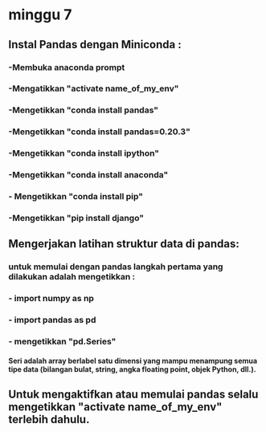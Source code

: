 # minggu 7

## Instal Pandas dengan Miniconda :
### -Membuka anaconda prompt
### -Mengatikkan "activate name_of_my_env"
### -Mengetikkan "conda install pandas"
### -Mengetikkan "conda install pandas=0.20.3"
### -Mengetikkan "conda install ipython"
### -Mengetikkan "conda install anaconda"
### - Mengetikkan "conda install pip"
### -Mengetikkan "pip install django"

## Mengerjakan latihan struktur data di pandas:
### untuk memulai dengan pandas langkah pertama yang dilakukan adalah mengetikkan :
### - import numpy as np
### - import pandas as pd
### - mengetikkan "pd.Series"
#### Seri adalah array berlabel satu dimensi yang mampu menampung semua tipe data (bilangan bulat, string, angka floating point, objek Python, dll.).

## Untuk mengaktifkan atau memulai pandas selalu mengetikkan "activate name_of_my_env" terlebih dahulu.